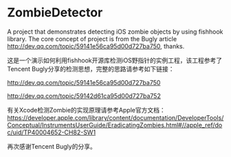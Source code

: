# ZombieDetector

A project that demonstrates detecting iOS zombie objects by using fishhook library. The core concept of project is from the Bugly article http://dev.qq.com/topic/59141e56ca95d00d727ba750, thanks.

这是一个演示如何利用fishhook开源库检测iOS野指针的实例工程，该工程参考了Tencent Bugly分享的检测思想，完整的思路请参考如下链接：

http://dev.qq.com/topic/59141e56ca95d00d727ba750

http://dev.qq.com/topic/59142d61ca95d00d727ba752

有关Xcode检测Zombie的实现原理请参考Apple官方文档：
https://developer.apple.com/library/content/documentation/DeveloperTools/Conceptual/InstrumentsUserGuide/EradicatingZombies.html#//apple_ref/doc/uid/TP40004652-CH82-SW1


再次感谢Tencent Bugly的分享。
